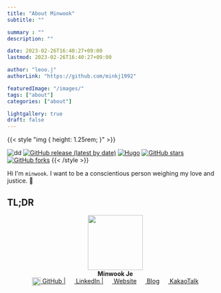 ```yaml
---
title: "About Minwook"
subtitle: ""

summary : ""
description: ""

date: 2023-02-26T16:40:27+09:00
lastmod: 2023-02-26T16:40:27+09:00

author: "leoo.j"
authorLink: "https://github.com/minkj1992"

featuredImage: "/images/"
tags: ["about"]
categories: ["about"]

lightgallery: true
draft: false
---
```


{{< style "img { height: 1.25rem; }" >}}

![dd](https://img.shields.io/static/v1?label=love&message=love&color=pink)
[![GitHub release (latest by date)](https://img.shields.io/github/v/release/dillonzq/LoveIt?style=flat-square)](https://github.com/dillonzq/LoveIt/releases)
[![Hugo](https://img.shields.io/badge/Hugo-%5E0.62.0-ff4088?style=flat-square&logo=hugo)](https://gohugo.io/)
[![GitHub stars](https://img.shields.io/github/stars/dillonzq/LoveIt?style=social)](https://github.com/dillonzq/LoveIt)
[![GitHub forks](https://img.shields.io/github/forks/dillonzq/LoveIt?style=social)](https://github.com/dillonzq/LoveIt/fork)
{{< /style >}}

Hi I'm `minwook`. I want to be a conscientious person weighing my love and justice. 🐋
<!--more-->



## TL;DR


<div align="center">
    <img src="/images/profile3.png" width=128> <br/>
    <b>Minwook Je</b> <br/>
    <a href="https://github.com/minkj1992"><img src="/images/github.png" width=20 align="center"> GitHub |</a>
    <a href="https://www.linkedin.com/in/minwook-je-934a16178/"><img src="/images/linkedin.png" width=16 align="center"> LinkedIn |</a>
    <a href="https://minkj1992.github.io"><img src="/images/web.png" width=16 align="center"> Website</a>
    <a href="https://blog.naver.com/minkj1992"><img src="/images/blog.png" width=16 align="center"> Blog</a>
    <a href="https://minkj1992.github.io"><img src="/images/kakao.png" width=16 align="center"> KakaoTalk</a>
</div>



<script src="https://cdnjs.cloudflare.com/ajax/libs/bodymovin/5.7.7/lottie.min.js"></script>

<div id="lottie1"></div>
<div id="lottie2"></div>
<div id="lottie3"></div>



<script>
  const lottie1 = bodymovin.loadAnimation({
    container: document.getElementById('lottie1'),
    renderer: 'svg',
    loop: true,
    autoplay: true,
    path: 'https://raw.githubusercontent.com/minkj1992/love/main/assets/68658-creative-3d-visual-animation-website-development.json',
  });

  const lottie2 = bodymovin.loadAnimation({
    container: document.getElementById('lottie2'),
    renderer: 'svg',
    loop: true,
    autoplay: true,
    path: 'https://raw.githubusercontent.com/minkj1992/love/main/assets/127763-computer-window-animation.json',
  });
  
    const lottie3 = bodymovin.loadAnimation({
    container: document.getElementById('lottie3'),
    renderer: 'svg',
    loop: true,
    autoplay: true,
    path: 'https://raw.githubusercontent.com/minkj1992/love/main/assets/136431-3d-astronaut.json',
  });
</script>






